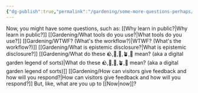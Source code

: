 ```yaml
---
{"dg-publish":true,"permalink":"/gardening/some-more-questions-perhaps/","created":"2025-04-29T13:39:19.000+08:00","updated":"2025-07-13T15:45:47.862+08:00"}
---
```


Now, you might have some questions, such as:
[[Why learn in public?\|Why learn in public?]]
[[Gardening/What tools do you use?\|What tools do you use?]]
[[Gardening/WTWF? (What's the workflow?)\|WTWF? (What's the workflow?)]]
[[Gardening/What is epistemic disclosure?\|What is epistemic disclosure?]]
[[Gardening/What do these 🪨,🫛,🌱,🪴,🌳 mean? (aka a digital garden legend of sorts)\|What do these 🪨,🫛,🌱,🪴,🌳 mean? (aka a digital garden legend of sorts)]]
[[Gardening/How can visitors give feedback and how will you respond?\|How can visitors give feedback and how will you respond?]]
But, like, what are you up to [[Now\|now]]?
